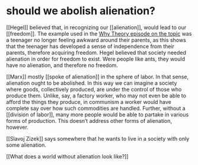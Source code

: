 # should we abolish alienation?

[[Hegel]] believed that, in recognizing our [[alienation]], would lead to our [[freedom]]. The example used in the [Why Theory episode on the topic](https://soundcloud.com/whytheory/alienation) was a teenager no longer feeling awkward around their parents, as this shows that the teenager has developed a sense of independence from their parents, therefore acquiring freedom. Hegel believed that society needed alienation in order for freedom to exist. Were people like ants, they would have no alienation, and therefore no freedom.

[[Marx]] mostly [[spoke of alienation]] in the sphere of labor. In that sense, alienation ought to be abolished. In this way we can imagine a society where goods, collectively produced, are under the control of those who produce them. Unlike, say, a factory worker, who may not even be able to afford the things they produce, in communism a worker would have complete say over how such commodities are handled. Further, without a [[division of labor]], many more people would be able to partake in various forms of production. This doesn&rsquo;t address other forms of alienation, however.

[[Slavoj Zizek]] says somewhere that he wants to live in a society with only some alienation.

[[What does a world without alienation look like?]]
